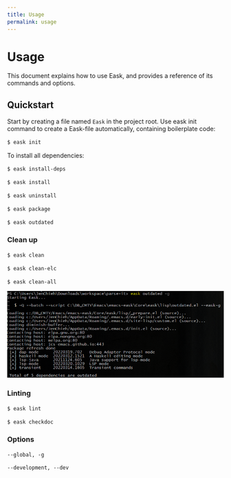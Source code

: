 ```yaml
---
title: Usage
permalink: usage
---
```


# Usage

This document explains how to use Eask, and provides a reference of its commands and options.

## Quickstart

Start by creating a file named `Eask` in the project root. Use eask init
command to create a Eask-file automatically, containing boilerplate code:

```sh
$ eask init
```

To install all dependencies:

```sh
$ eask install-deps
```

```sh
$ eask install
```

```sh
$ eask uninstall
```

```sh
$ eask package
```

```sh
$ eask outdated
```

### Clean up

```sh
$ eask clean
```

```sh
$ eask clean-elc
```

```sh
$ eask clean-all
```

![](./assets/screenshot/outdated.png)

### Linting

```sh
$ eask lint
```

```sh
$ eask checkdoc
```

### Options

```
--global, -g
```

```
--development, --dev
```
